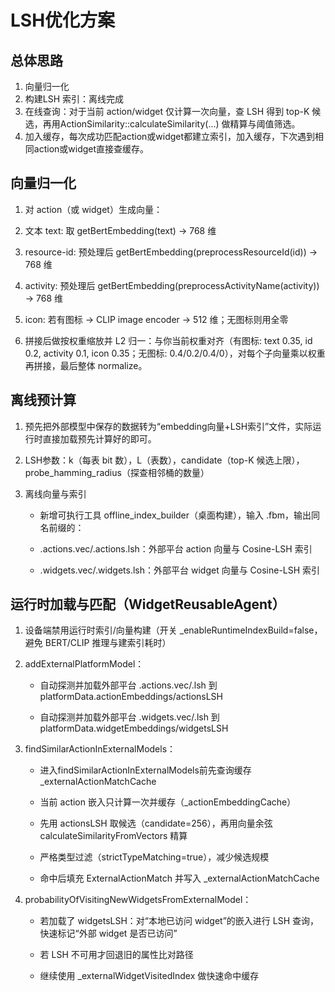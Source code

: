 # LSH优化方案

## 总体思路

1. 向量归一化
2. 构建LSH 索引：离线完成
3. 在线查询：对于当前 action/widget 仅计算一次向量，查 LSH 得到 top-K 候选，再用ActionSimilarity::calculateSimilarity(...) 做精算与阈值筛选。
4. 加入缓存，每次成功匹配action或widget都建立索引，加入缓存，下次遇到相同action或widget直接查缓存。



## 向量归一化

1. 对 action（或 widget）生成向量：

2. 文本 text: 取 getBertEmbedding(text) → 768 维

3. resource-id: 预处理后 getBertEmbedding(preprocessResourceId(id)) → 768 维

4. activity: 预处理后 getBertEmbedding(preprocessActivityName(activity)) → 768 维

5. icon: 若有图标 → CLIP image encoder → 512 维；无图标则用全零
6. 拼接后做按权重缩放并 L2 归一：与你当前权重对齐（有图标: text 0.35, id 0.2, activity 0.1, icon 0.35；无图标: 0.4/0.2/0.4/0），对每个子向量乘以权重再拼接，最后整体 normalize。

## 离线预计算

1. 预先把外部模型中保存的数据转为“embedding向量+LSH索引”文件，实际运行时直接加载预先计算好的即可。

2. LSH参数：k（每表 bit 数），L（表数），candidate（top-K 候选上限），probe_hamming_radius（探查相邻桶的数量）

3. 离线向量与索引

   - 新增可执行工具 offline_index_builder（桌面构建），输入 .fbm，输出同名前缀的：

   - <xxx>.actions.vec/.actions.lsh：外部平台 action 向量与 Cosine-LSH 索引

   - <xxx>.widgets.vec/.widgets.lsh：外部平台 widget 向量与 Cosine-LSH 索引

## 运行时加载与匹配（WidgetReusableAgent）

1. 设备端禁用运行时索引/向量构建（开关 _enableRuntimeIndexBuild=false，避免 BERT/CLIP 推理与建索引耗时）

2. addExternalPlatformModel：

   - 自动探测并加载外部平台 <xxx>.actions.vec/.lsh 到 platformData.actionEmbeddings/actionsLSH

   - 自动探测并加载外部平台 <xxx>.widgets.vec/.lsh 到 platformData.widgetEmbeddings/widgetsLSH

3. findSimilarActionInExternalModels：

   - 进入findSimilarActionInExternalModels前先查询缓存_externalActionMatchCache

   - 当前 action 嵌入只计算一次并缓存（_actionEmbeddingCache）

   - 先用 actionsLSH 取候选（candidate=256），再用向量余弦 calculateSimilarityFromVectors 精算

   - 严格类型过滤（strictTypeMatching=true），减少候选规模

   - 命中后填充 ExternalActionMatch 并写入 _externalActionMatchCache

4. probabilityOfVisitingNewWidgetsFromExternalModel：

   - 若加载了 widgetsLSH：对“本地已访问 widget”的嵌入进行 LSH 查询，快速标记“外部 widget 是否已访问”

   - 若 LSH 不可用才回退旧的属性比对路径

   - 继续使用 _externalWidgetVisitedIndex 做快速命中缓存